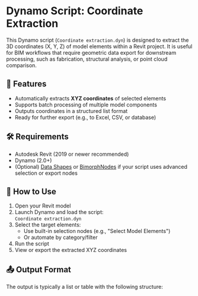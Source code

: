 # Dynamo Script: Coordinate Extraction

This Dynamo script (`Coordinate extraction.dyn`) is designed to extract the 3D coordinates (X, Y, Z) of model elements within a Revit project. It is useful for BIM workflows that require geometric data export for downstream processing, such as fabrication, structural analysis, or point cloud comparison.

## 🧩 Features

- Automatically extracts **XYZ coordinates** of selected elements
- Supports batch processing of multiple model components
- Outputs coordinates in a structured list format
- Ready for further export (e.g., to Excel, CSV, or database)

## 🛠️ Requirements

- Autodesk Revit (2019 or newer recommended)
- Dynamo (2.0+)
- (Optional) [Data Shapes](https://dynamopackages.com/Data-Shapes) or [BimorphNodes](https://dynamopackages.com/BimorphNodes) if your script uses advanced selection or export nodes

## 🚀 How to Use

1. Open your Revit model
2. Launch Dynamo and load the script:  
   `Coordinate extraction.dyn`
3. Select the target elements:
   - Use built-in selection nodes (e.g., "Select Model Elements")
   - Or automate by category/filter
4. Run the script
5. View or export the extracted XYZ coordinates

## 📤 Output Format

The output is typically a list or table with the following structure:
